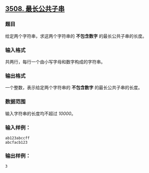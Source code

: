 ## [3508. 最长公共子串](https://www.acwing.com/problem/content/3511/)

### 题目

给定两个字符串，求这两个字符串的 **不包含数字** 的最长公共子串的长度。

### 输入格式

共两行，每行一个由小写字母和数字构成的字符串。

### 输出格式

一个整数，表示给定两个字符串的 **不包含数字** 的最长公共子串的长度。

### 数据范围

输入字符串的长度均不超过 *10000*。

### 输入样例：

```
ab123abccff
abcfacb123
```

### 输出样例：

```
3
```
